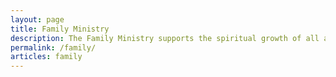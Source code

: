 ```yaml
---
layout: page
title: Family Ministry
description: The Family Ministry supports the spiritual growth of all ages within our church. Through tailored programs for adults, children, youth, and young adults—such as Sunday school, small groups, retreats, and mission opportunities—we foster faith and community. The Children and Youth Teams offer age-appropriate activities and service projects, while the Young Adult Team provides support for college students and young professionals. Together, these ministries help everyone grow in faith.
permalink: /family/
articles: family
---
```



